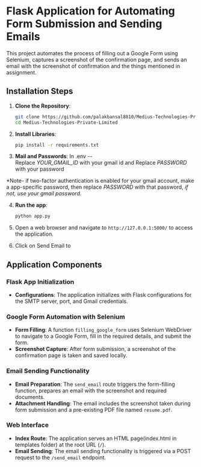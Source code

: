 # Flask Application for Automating Form Submission and Sending Emails

This project automates the process of filling out a Google Form using Selenium, captures a screenshot of the confirmation page, and sends an email with the screenshot of confirmation and the things mentioned in assignment.

## Installation Steps

1. **Clone the Repository**:
   ```bash
   git clone https://github.com/palakbansal8810/Medius-Technologies-Private-Limited.git
   cd Medius-Technologies-Private-Limited
   ```

2. **Install Libraries**:
   ```bash
   pip install -r requirements.txt
   ```

3. **Mail and Passwords**:
   In .env --  
   Replace *YOUR_GMAIL_ID* with your gmail id and
   Replace *PASSWORD* with your password

*Note- if two-factor authentication is enabled for your gmail account, make a app-specific password, then replace *PASSWORD* with that password, *if not, use your gmail password.* 

4. **Run the app**:
   ```bash
   python app.py
   ```

5.  Open a web browser and navigate to `http://127.0.0.1:5000/` to access the application.

6. Click on Send Email to 

## Application Components

### Flask App Initialization

- **Configurations**: The application initializes with Flask configurations for the SMTP server, port, and Gmail credentials.

### Google Form Automation with Selenium

- **Form Filling**: A function `filling_google_form` uses Selenium WebDriver to navigate to a Google Form, fill in the required details, and submit the form.
- **Screenshot Capture**: After form submission, a screenshot of the confirmation page is taken and saved locally.

### Email Sending Functionality

- **Email Preparation**: The `send_email` route triggers the form-filling function, prepares an email with the screenshot and required documents.
- **Attachment Handling**: The email includes the screenshot taken during form submission and a pre-existing PDF file named `resume.pdf`.

### Web Interface

- **Index Route**: The application serves an HTML page(index.html in templates folder) at the root URL (`/`).
- **Email Sending**: The email sending functionality is triggered via a POST request to the `/send_email` endpoint.

